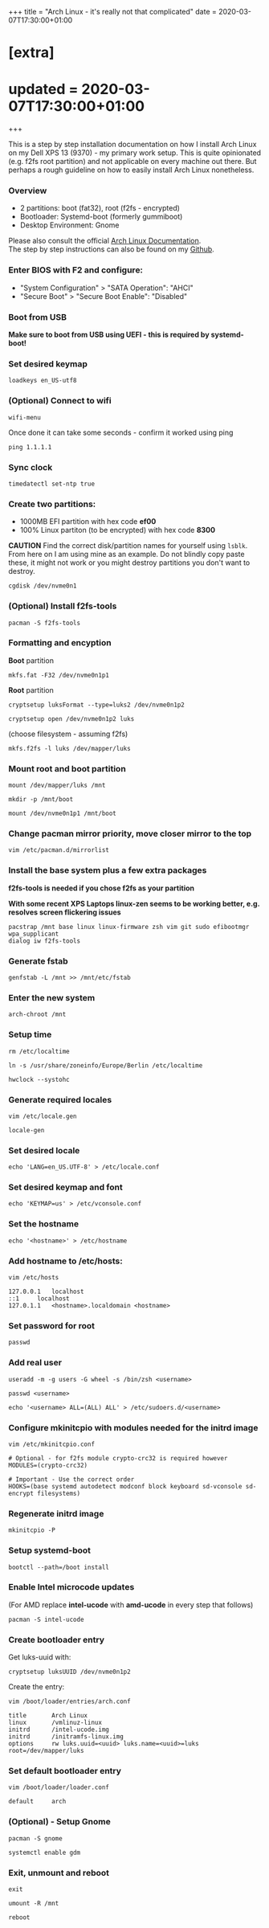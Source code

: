+++
title = "Arch Linux - it's really not that complicated"
date = 2020-03-07T17:30:00+01:00

# [extra]
# updated = 2020-03-07T17:30:00+01:00
+++

This is a step by step installation documentation on how I install Arch Linux on my Dell XPS 13 (9370) - my primary work setup. This is quite opinionated (e.g. f2fs root partition) and not applicable on every machine out there. But perhaps a rough guideline on how to easily install Arch Linux nonetheless.

<!-- more -->

### Overview
- 2 partitions: boot (fat32), root (f2fs - encrypted)
- Bootloader: Systemd-boot (formerly gummiboot)
- Desktop Environment: Gnome

Please also consult the official [Arch Linux Documentation](https://wiki.archlinux.org/index.php/Installation_Guide).\
The step by step instructions can also be found on my [Github](https://github.com/Spissable/arch-linux-installation).

### Enter BIOS with F2 and configure:

- "System Configuration" > "SATA Operation": "AHCI"
- "Secure Boot" > "Secure Boot Enable": "Disabled"

### Boot from USB
**Make sure to boot from USB using UEFI - this is required by systemd-boot!**

### Set desired keymap
`loadkeys en_US-utf8`

### (Optional) Connect to wifi
`wifi-menu`

Once done it can take some seconds - confirm it worked using ping

`ping 1.1.1.1`

### Sync clock
`timedatectl set-ntp true`

### Create two partitions:
- 1000MB EFI partition with hex code **ef00**
- 100% Linux partiton (to be encrypted) with hex code **8300**

**CAUTION** Find the correct disk/partition names for yourself using `lsblk`. From here on I am using mine as an example. Do not blindly copy paste these, it might not work or you might destroy partitions you don't want to destroy.

`cgdisk /dev/nvme0n1`

### (Optional) Install f2fs-tools
`pacman -S f2fs-tools`

### Formatting and encyption
**Boot** partition

`mkfs.fat -F32 /dev/nvme0n1p1`

**Root** partition

`cryptsetup luksFormat --type=luks2 /dev/nvme0n1p2`

`cryptsetup open /dev/nvme0n1p2 luks`

(choose filesystem - assuming f2fs)

`mkfs.f2fs -l luks /dev/mapper/luks`

### Mount root and boot partition
`mount /dev/mapper/luks /mnt`

`mkdir -p /mnt/boot`

`mount /dev/nvme0n1p1 /mnt/boot`

### Change pacman mirror priority, move closer mirror to the top
`vim /etc/pacman.d/mirrorlist`

### Install the base system plus a few extra packages 

**f2fs-tools is needed if you chose f2fs as your partition**

**With some recent XPS Laptops linux-zen seems to be working better, e.g. resolves screen flickering issues**

```
pacstrap /mnt base linux linux-firmware zsh vim git sudo efibootmgr wpa_supplicant
dialog iw f2fs-tools
```

### Generate fstab
`genfstab -L /mnt >> /mnt/etc/fstab`

### Enter the new system
`arch-chroot /mnt`

### Setup time
`rm /etc/localtime`

`ln -s /usr/share/zoneinfo/Europe/Berlin /etc/localtime`

`hwclock --systohc`

### Generate required locales
`vim /etc/locale.gen`

`locale-gen`

### Set desired locale
`echo 'LANG=en_US.UTF-8' > /etc/locale.conf`

### Set desired keymap and font
`echo 'KEYMAP=us' > /etc/vconsole.conf`

### Set the hostname
`echo '<hostname>' > /etc/hostname`

### Add hostname to /etc/hosts:
`vim /etc/hosts`

```
127.0.0.1	localhost
::1		localhost
127.0.1.1	<hostname>.localdomain <hostname>
```

### Set password for root
`passwd`

### Add real user
`useradd -m -g users -G wheel -s /bin/zsh <username>`

`passwd <username>`

`echo '<username> ALL=(ALL) ALL' > /etc/sudoers.d/<username>`

### Configure mkinitcpio with modules needed for the initrd image
`vim /etc/mkinitcpio.conf`

```
# Optional - for f2fs module crypto-crc32 is required however
MODULES=(crypto-crc32)

# Important - Use the correct order
HOOKS=(base systemd autodetect modconf block keyboard sd-vconsole sd-encrypt filesystems)
```

### Regenerate initrd image
`mkinitcpio -P`

### Setup systemd-boot
`bootctl --path=/boot install`

### Enable Intel microcode updates
(For AMD replace **intel-ucode** with **amd-ucode** in every step that follows)

`pacman -S intel-ucode`

### Create bootloader entry
Get luks-uuid with: 

`cryptsetup luksUUID /dev/nvme0n1p2`

Create the entry:

`vim /boot/loader/entries/arch.conf`
```
title		Arch Linux
linux		/vmlinuz-linux
initrd		/intel-ucode.img
initrd		/initramfs-linux.img
options		rw luks.uuid=<uuid> luks.name=<uuid>=luks root=/dev/mapper/luks
```

### Set default bootloader entry
`vim /boot/loader/loader.conf`
```
default		arch
```


### (Optional) - Setup Gnome
`pacman -S gnome`

`systemctl enable gdm`

### Exit, unmount and reboot
`exit`

`umount -R /mnt`

`reboot`